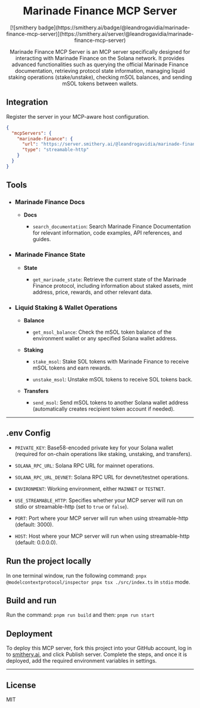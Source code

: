 <div align="center">

<p></p>

<h1>Marinade Finance MCP Server</h1>
[![smithery badge](https://smithery.ai/badge/@leandrogavidia/marinade-finance-mcp-server)](https://smithery.ai/server/@leandrogavidia/marinade-finance-mcp-server)

<p>Marinade Finance MCP Server is an MCP server specifically designed for interacting with Marinade Finance on the Solana network. It provides advanced functionalities such as querying the official Marinade Finance documentation, retrieving protocol state information, managing liquid staking operations (stake/unstake), checking mSOL balances, and sending mSOL tokens between wallets.</p>

</div>

## Integration

Register the server in your MCP-aware host configuration.

```json
{
  "mcpServers": {
    "marinade-finance": {
      "url": "https://server.smithery.ai/@leandrogavidia/marinade-finance-mcp-server/mcp",
      "type": "streamable-http"
    }
  }
}
```

## Tools

- ### Marinade Finance Docs 

    - **Docs**
        
        - `search_documentation`: Search Marinade Finance Documentation for relevant information, code examples, API references, and guides.

- ### Marinade Finance State

    - **State**
        
        - `get_marinade_state`: Retrieve the current state of the Marinade Finance protocol, including information about staked assets, mint address, price, rewards, and other relevant data.

- ### Liquid Staking & Wallet Operations

    - **Balance**
        
        - `get_msol_balance`: Check the mSOL token balance of the environment wallet or any specified Solana wallet address.

    - **Staking**
        
        - `stake_msol`: Stake SOL tokens with Marinade Finance to receive mSOL tokens and earn rewards.
        
        - `unstake_msol`: Unstake mSOL tokens to receive SOL tokens back.
    
    - **Transfers**
        
        - `send_msol`: Send mSOL tokens to another Solana wallet address (automatically creates recipient token account if needed).

---

## .env Config

- `PRIVATE_KEY`: Base58-encoded private key for your Solana wallet (required for on-chain operations like staking, unstaking, and transfers).

- `SOLANA_RPC_URL`: Solana RPC URL for mainnet operations.

- `SOLANA_RPC_URL_DEVNET`: Solana RPC URL for devnet/testnet operations.

- `ENVIRONMENT`: Working environment, either `MAINNET` or `TESTNET`.

- `USE_STREAMABLE_HTTP`: Specifies whether your MCP server will run on stdio or streamable-http (set to `true` or `false`).

- `PORT`: Port where your MCP server will run when using streamable-http (default: 3000).

- `HOST`: Host where your MCP server will run when using streamable-http (default: 0.0.0.0).

## Run the project locally

In one terminal window, run the following command: `pnpx @modelcontextprotocol/inspector pnpx tsx ./src/index.ts` in `stdio` mode.

## Build and run

Run the command: `pnpm run build` and then: `pnpm run start`

## Deployment

To deploy this MCP server, fork this project into your GitHub account, log in to [smithery.ai](https://smithery.ai/), and click Publish server. Complete the steps, and once it is deployed, add the required environment variables in settings.

---

## License

MIT
